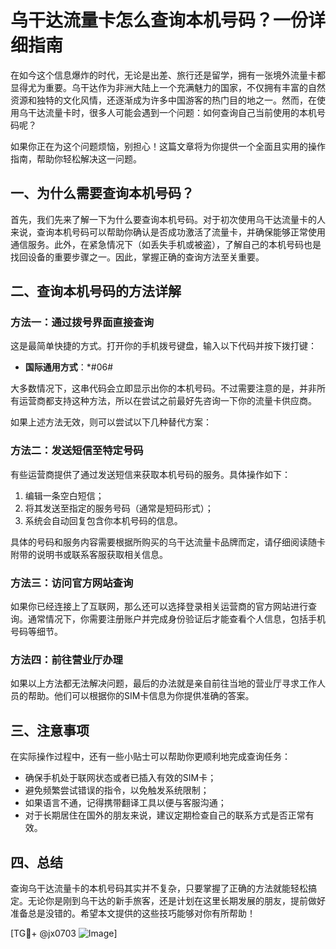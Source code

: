 # 乌干达流量卡怎么查询本机号码？一份详细指南

在如今这个信息爆炸的时代，无论是出差、旅行还是留学，拥有一张境外流量卡都显得尤为重要。乌干达作为非洲大陆上一个充满魅力的国家，不仅拥有丰富的自然资源和独特的文化风情，还逐渐成为许多中国游客的热门目的地之一。然而，在使用乌干达流量卡时，很多人可能会遇到一个问题：如何查询自己当前使用的本机号码呢？

如果你正在为这个问题烦恼，别担心！这篇文章将为你提供一个全面且实用的操作指南，帮助你轻松解决这一问题。

## 一、为什么需要查询本机号码？

首先，我们先来了解一下为什么要查询本机号码。对于初次使用乌干达流量卡的人来说，查询本机号码可以帮助你确认是否成功激活了流量卡，并确保能够正常使用通信服务。此外，在紧急情况下（如丢失手机或被盗），了解自己的本机号码也是找回设备的重要步骤之一。因此，掌握正确的查询方法至关重要。

## 二、查询本机号码的方法详解

### 方法一：通过拨号界面直接查询

这是最简单快捷的方式。打开你的手机拨号键盘，输入以下代码并按下拨打键：

- **国际通用方式**：*#06#

大多数情况下，这串代码会立即显示出你的本机号码。不过需要注意的是，并非所有运营商都支持这种方法，所以在尝试之前最好先咨询一下你的流量卡供应商。

如果上述方法无效，则可以尝试以下几种替代方案：

### 方法二：发送短信至特定号码

有些运营商提供了通过发送短信来获取本机号码的服务。具体操作如下：

1. 编辑一条空白短信；
2. 将其发送至指定的服务号码（通常是短码形式）；
3. 系统会自动回复包含你本机号码的信息。

具体的号码和服务内容需要根据所购买的乌干达流量卡品牌而定，请仔细阅读随卡附带的说明书或联系客服获取相关信息。

### 方法三：访问官方网站查询

如果你已经连接上了互联网，那么还可以选择登录相关运营商的官方网站进行查询。通常情况下，你需要注册账户并完成身份验证后才能查看个人信息，包括手机号码等细节。

### 方法四：前往营业厅办理

如果以上方法都无法解决问题，最后的办法就是亲自前往当地的营业厅寻求工作人员的帮助。他们可以根据你的SIM卡信息为你提供准确的答案。

## 三、注意事项

在实际操作过程中，还有一些小贴士可以帮助你更顺利地完成查询任务：

- 确保手机处于联网状态或者已插入有效的SIM卡；
- 避免频繁尝试错误的指令，以免触发系统限制；
- 如果语言不通，记得携带翻译工具以便与客服沟通；
- 对于长期居住在国外的朋友来说，建议定期检查自己的联系方式是否正常有效。

## 四、总结

查询乌干达流量卡的本机号码其实并不复杂，只要掌握了正确的方法就能轻松搞定。无论你是刚到乌干达的新手旅客，还是计划在这里长期发展的朋友，提前做好准备总是没错的。希望本文提供的这些技巧能够对你有所帮助！

[TG💪+ @jx0703 ![Image](https://github.com/user-attachments/assets/dbca1d08-cadb-493c-b0ec-ad6f7a83f270)]